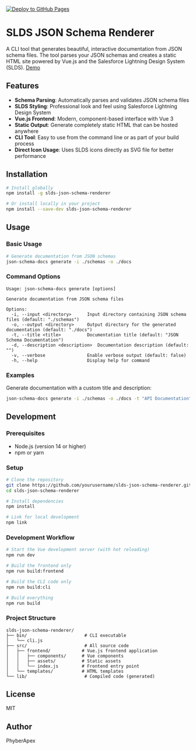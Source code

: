 [![Deploy to GitHub Pages](https://github.com/PhyberApex/slds-json-schema-renderer/actions/workflows/deploy.yml/badge.svg)](https://github.com/PhyberApex/slds-json-schema-renderer/actions/workflows/deploy.yml)

# SLDS JSON Schema Renderer

A CLI tool that generates beautiful, interactive documentation from JSON schema files. The tool parses your JSON schemas and creates a static HTML site powered by Vue.js and the Salesforce Lightning Design System (SLDS). [Demo](https://phyberapex.github.io/slds-json-schema-renderer/)

## Features

- **Schema Parsing**: Automatically parses and validates JSON schema files
- **SLDS Styling**: Professional look and feel using Salesforce Lightning Design System
- **Vue.js Frontend**: Modern, component-based interface with Vue 3
- **Static Output**: Generate completely static HTML that can be hosted anywhere
- **CLI Tool**: Easy to use from the command line or as part of your build process
- **Direct Icon Usage**: Uses SLDS icons directly as SVG file for better performance

## Installation

```bash
# Install globally
npm install -g slds-json-schema-renderer

# Or install locally in your project
npm install --save-dev slds-json-schema-renderer
```

## Usage

### Basic Usage

```bash
# Generate documentation from JSON schemas
json-schema-docs generate -i ./schemas -o ./docs
```

### Command Options

```
Usage: json-schema-docs generate [options]

Generate documentation from JSON schema files

Options:
  -i, --input <directory>      Input directory containing JSON schema files (default: "./schemas")
  -o, --output <directory>     Output directory for the generated documentation (default: "./docs")
  -t, --title <title>          Documentation title (default: "JSON Schema Documentation")
  -d, --description <description>  Documentation description (default: "")
  -v, --verbose                Enable verbose output (default: false)
  -h, --help                   Display help for command
```

### Examples

Generate documentation with a custom title and description:

```bash
json-schema-docs generate -i ./schemas -o ./docs -t "API Documentation" -d "Documentation for our REST API endpoints"
```

## Development

### Prerequisites

- Node.js (version 14 or higher)
- npm or yarn

### Setup

```bash
# Clone the repository
git clone https://github.com/yourusername/slds-json-schema-renderer.git
cd slds-json-schema-renderer

# Install dependencies
npm install

# Link for local development
npm link
```

### Development Workflow

```bash
# Start the Vue development server (with hot reloading)
npm run dev

# Build the frontend only
npm run build:frontend

# Build the CLI code only
npm run build:cli

# Build everything
npm run build
```

### Project Structure

```
slds-json-schema-renderer/
├── bin/                      # CLI executable
│   └── cli.js
├── src/                      # All source code
│   ├── frontend/            # Vue.js frontend application
│   │   ├── components/      # Vue components
│   │   ├── assets/          # Static assets
│   │   └── index.js         # Frontend entry point
│   └── templates/           # HTML templates
└── lib/                      # Compiled code (generated)
```

## License

MIT

## Author

PhyberApex
